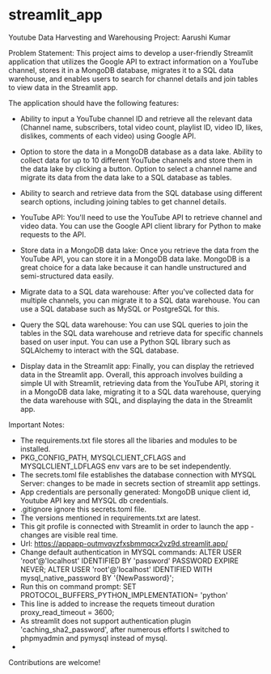 # streamlit_app
Youtube Data Harvesting and Warehousing Project: Aarushi Kumar

Problem Statement: This project aims to develop a user-friendly Streamlit application that utilizes the Google API to extract information on a YouTube channel, stores it in a MongoDB database, migrates it to a SQL data warehouse, and enables users to search for channel details and join tables to view data in the Streamlit app.

The application should have the following features:

- Ability to input a YouTube channel ID and retrieve all the relevant data (Channel name, subscribers, total video count, playlist ID, video ID, likes, dislikes, comments of each video) using Google API.

- Option to store the data in a MongoDB database as a data lake. Ability to collect data for up to 10 different YouTube channels and store them in the data lake by clicking a button. Option to select a channel name and migrate its data from the data lake to a SQL database as tables.
  
- Ability to search and retrieve data from the SQL database using different search options, including joining tables to get channel details.

- YouTube API: You'll need to use the YouTube API to retrieve channel and video data. You can use the Google API client library for Python to make requests to the API.

- Store data in a MongoDB data lake: Once you retrieve the data from the YouTube API, you can store it in a MongoDB data lake. MongoDB is a great choice for a data lake because it can handle unstructured and semi-structured data easily.

- Migrate data to a SQL data warehouse: After you've collected data for multiple channels, you can migrate it to a SQL data warehouse. You can use a SQL database such as MySQL or PostgreSQL for this.

- Query the SQL data warehouse: You can use SQL queries to join the tables in the SQL data warehouse and retrieve data for specific channels based on user input. You can use a Python SQL library such as SQLAlchemy to interact with the SQL database.

- Display data in the Streamlit app: Finally, you can display the retrieved data in the Streamlit app. Overall, this approach involves building a simple UI with Streamlit, retrieving data from the YouTube API, storing it in a MongoDB data lake, migrating it to a SQL data warehouse, querying the data warehouse with SQL, and displaying the data in the Streamlit app.

Important Notes:
- The requirements.txt file stores all the libaries and modules to be installed.
- PKG_CONFIG_PATH, MYSQLCLIENT_CFLAGS and MYSQLCLIENT_LDFLAGS env vars are to be set independently.
- The secrets.toml file establishes the database connection with MYSQL Server: changes to be made in secrets section of streamlit app settings.
- App credentials are personally generated: MongoDB unique client id, Youtube API key and MYSQL db credentials.
- .gitignore ignore this secrets.toml file.
- The versions mentioned in requirements.txt are latest.
- This git profile is connected with Streamlit in order to launch the app - changes are visible real time.
- Url: https://appapp-outmvqvzfxsbmmqcx2vz9d.streamlit.app/
- Change default authentication in MYSQL commands:
    ALTER USER 'root'@'localhost' IDENTIFIED BY 'password' PASSWORD EXPIRE NEVER;
    ALTER USER 'root'@'localhost' IDENTIFIED WITH mysql_native_password BY '{NewPassword}';
- Run this on command prompt: SET PROTOCOL_BUFFERS_PYTHON_IMPLEMENTATION= 'python'
- This line is added to increase the requets timeout duration proxy_read_timeout = 3600;
- As streamlit does not support authentication plugin 'caching_sha2_password', after numerous efforts I switched to phpmyadmin and pymysql instead of mysql.
- 
Contributions are welcome! 
